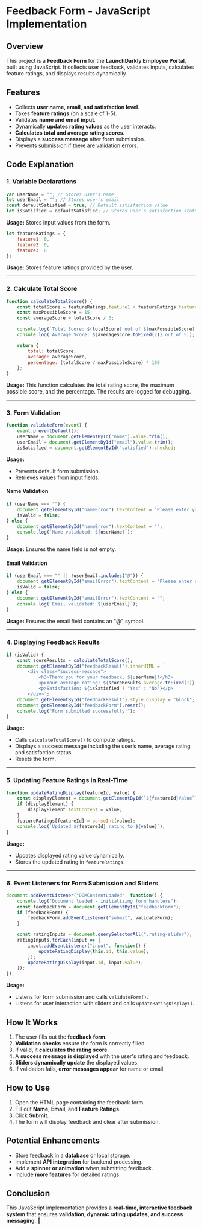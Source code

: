 # Feedback Form - JavaScript Implementation

## Overview
This project is a **Feedback Form** for the **LaunchDarkly Employee Portal**, built using JavaScript. It collects user feedback, validates inputs, calculates feature ratings, and displays results dynamically.

## Features
- Collects **user name, email, and satisfaction level**.
- Takes **feature ratings** (on a scale of 1-5).
- Validates **name and email input**.
- Dynamically **updates rating values** as the user interacts.
- **Calculates total and average rating scores**.
- Displays a **success message** after form submission.
- Prevents submission if there are validation errors.

## Code Explanation

### **1. Variable Declarations**
```js
var userName = ""; // Stores user's name
let userEmail = ""; // Stores user's email
const defaultSatisfied = true; // Default satisfaction value
let isSatisfied = defaultSatisfied; // Stores user’s satisfaction status
```
**Usage:** Stores input values from the form.

```js
let featureRatings = {
    feature1: 0,
    feature2: 0,
    feature3: 0
};
```
**Usage:** Stores feature ratings provided by the user.

---

### **2. Calculate Total Score**
```js
function calculateTotalScore() {
    const totalScore = featureRatings.feature1 + featureRatings.feature2 + featureRatings.feature3;
    const maxPossibleScore = 15;
    const averageScore = totalScore / 3;

    console.log(`Total Score: ${totalScore} out of ${maxPossibleScore}`);
    console.log(`Average Score: ${averageScore.toFixed(2)} out of 5`);

    return {
        total: totalScore,
        average: averageScore,
        percentage: (totalScore / maxPossibleScore) * 100
    };
}
```
**Usage:** This function calculates the total rating score, the maximum possible score, and the percentage. The results are logged for debugging.

---

### **3. Form Validation**
```js
function validateForm(event) {
    event.preventDefault();
    userName = document.getElementById("name").value.trim();
    userEmail = document.getElementById("email").value.trim();
    isSatisfied = document.getElementById("satisfied").checked;
```
**Usage:**
- Prevents default form submission.
- Retrieves values from input fields.

#### **Name Validation**
```js
if (userName === "") {
    document.getElementById("nameError").textContent = "Please enter your name";
    isValid = false;
} else {
    document.getElementById("nameError").textContent = "";
    console.log(`Name validated: ${userName}`);
}
```
**Usage:** Ensures the name field is not empty.

#### **Email Validation**
```js
if (userEmail === "" || !userEmail.includes("@")) {
    document.getElementById("emailError").textContent = "Please enter a valid email address";
    isValid = false;
} else {
    document.getElementById("emailError").textContent = "";
    console.log(`Email validated: ${userEmail}`);
}
```
**Usage:** Ensures the email field contains an "@" symbol.

---

### **4. Displaying Feedback Results**
```js
if (isValid) {
    const scoreResults = calculateTotalScore();
    document.getElementById("feedbackResult").innerHTML = `
        <div class="success-message">
            <h3>Thank you for your feedback, ${userName}!</h3>
            <p>Your average rating: ${scoreResults.average.toFixed(1)} out of 5</p>
            <p>Satisfaction: ${isSatisfied ? "Yes" : "No"}</p>
        </div>`;
    document.getElementById("feedbackResult").style.display = "block";
    document.getElementById("feedbackForm").reset();
    console.log("Form submitted successfully!");
}
```
**Usage:**
- Calls `calculateTotalScore()` to compute ratings.
- Displays a success message including the user’s name, average rating, and satisfaction status.
- Resets the form.

---

### **5. Updating Feature Ratings in Real-Time**
```js
function updateRatingDisplay(featureId, value) {
    const displayElement = document.getElementById(`${featureId}Value`);
    if (displayElement) {
        displayElement.textContent = value;
    }
    featureRatings[featureId] = parseInt(value);
    console.log(`Updated ${featureId} rating to ${value}`);
}
```
**Usage:**
- Updates displayed rating value dynamically.
- Stores the updated rating in `featureRatings`.

---

### **6. Event Listeners for Form Submission and Sliders**
```js
document.addEventListener("DOMContentLoaded", function() {
    console.log("Document loaded - initializing form handlers");
    const feedbackForm = document.getElementById("feedbackForm");
    if (feedbackForm) {
        feedbackForm.addEventListener("submit", validateForm);
    }

    const ratingInputs = document.querySelectorAll(".rating-slider");
    ratingInputs.forEach(input => {
        input.addEventListener("input", function() {
            updateRatingDisplay(this.id, this.value);
        });
        updateRatingDisplay(input.id, input.value);
    });
});
```
**Usage:**
- Listens for form submission and calls `validateForm()`.
- Listens for user interaction with sliders and calls `updateRatingDisplay()`.

## **How It Works**
1. The user fills out the **feedback form**.
2. **Validation checks** ensure the form is correctly filled.
3. If valid, it **calculates the rating score**.
4. A **success message is displayed** with the user's rating and feedback.
5. **Sliders dynamically update** the displayed values.
6. If validation fails, **error messages appear** for name or email.

## **How to Use**
1. Open the HTML page containing the feedback form.
2. Fill out **Name**, **Email**, and **Feature Ratings**.
3. Click **Submit**.
4. The form will display feedback and clear after submission.

## **Potential Enhancements**
- Store feedback in a **database** or local storage.
- Implement **API integration** for backend processing.
- Add a **spinner or animation** when submitting feedback.
- Include **more features** for detailed ratings.

## **Conclusion**
This JavaScript implementation provides a **real-time, interactive feedback system** that ensures **validation, dynamic rating updates, and success messaging**. 🚀

